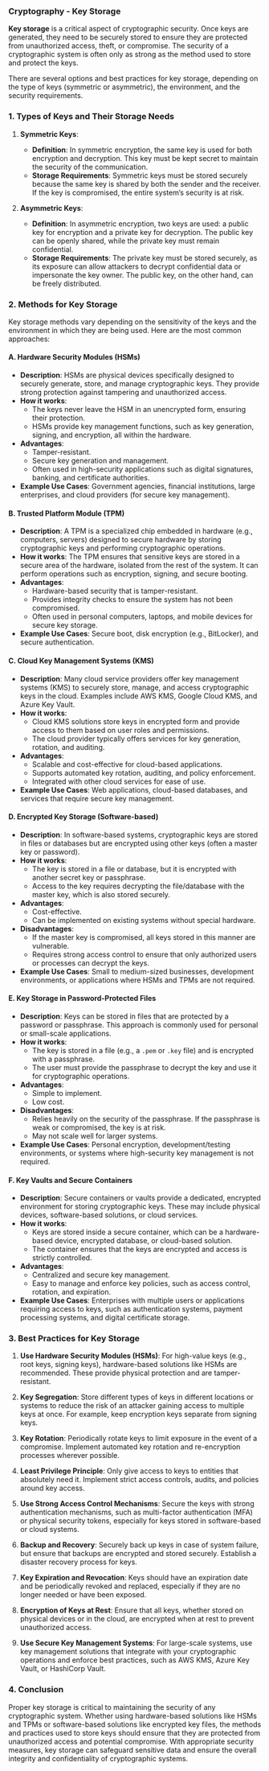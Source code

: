 ### **Cryptography - Key Storage**

**Key storage** is a critical aspect of cryptographic security. Once keys are generated, they need to be securely stored to ensure they are protected from unauthorized access, theft, or compromise. The security of a cryptographic system is often only as strong as the method used to store and protect the keys.

There are several options and best practices for key storage, depending on the type of keys (symmetric or asymmetric), the environment, and the security requirements.

### **1. Types of Keys and Their Storage Needs**

1. **Symmetric Keys**:
   - **Definition**: In symmetric encryption, the same key is used for both encryption and decryption. This key must be kept secret to maintain the security of the communication.
   - **Storage Requirements**: Symmetric keys must be stored securely because the same key is shared by both the sender and the receiver. If the key is compromised, the entire system’s security is at risk.

2. **Asymmetric Keys**:
   - **Definition**: In asymmetric encryption, two keys are used: a public key for encryption and a private key for decryption. The public key can be openly shared, while the private key must remain confidential.
   - **Storage Requirements**: The private key must be stored securely, as its exposure can allow attackers to decrypt confidential data or impersonate the key owner. The public key, on the other hand, can be freely distributed.

### **2. Methods for Key Storage**

Key storage methods vary depending on the sensitivity of the keys and the environment in which they are being used. Here are the most common approaches:

#### **A. Hardware Security Modules (HSMs)**
   - **Description**: HSMs are physical devices specifically designed to securely generate, store, and manage cryptographic keys. They provide strong protection against tampering and unauthorized access.
   - **How it works**: 
     - The keys never leave the HSM in an unencrypted form, ensuring their protection.
     - HSMs provide key management functions, such as key generation, signing, and encryption, all within the hardware.
   - **Advantages**: 
     - Tamper-resistant.
     - Secure key generation and management.
     - Often used in high-security applications such as digital signatures, banking, and certificate authorities.
   - **Example Use Cases**: Government agencies, financial institutions, large enterprises, and cloud providers (for secure key management).

#### **B. Trusted Platform Module (TPM)**
   - **Description**: A TPM is a specialized chip embedded in hardware (e.g., computers, servers) designed to secure hardware by storing cryptographic keys and performing cryptographic operations.
   - **How it works**: The TPM ensures that sensitive keys are stored in a secure area of the hardware, isolated from the rest of the system. It can perform operations such as encryption, signing, and secure booting.
   - **Advantages**:
     - Hardware-based security that is tamper-resistant.
     - Provides integrity checks to ensure the system has not been compromised.
     - Often used in personal computers, laptops, and mobile devices for secure key storage.
   - **Example Use Cases**: Secure boot, disk encryption (e.g., BitLocker), and secure authentication.

#### **C. Cloud Key Management Systems (KMS)**
   - **Description**: Many cloud service providers offer key management systems (KMS) to securely store, manage, and access cryptographic keys in the cloud. Examples include AWS KMS, Google Cloud KMS, and Azure Key Vault.
   - **How it works**: 
     - Cloud KMS solutions store keys in encrypted form and provide access to them based on user roles and permissions.
     - The cloud provider typically offers services for key generation, rotation, and auditing.
   - **Advantages**:
     - Scalable and cost-effective for cloud-based applications.
     - Supports automated key rotation, auditing, and policy enforcement.
     - Integrated with other cloud services for ease of use.
   - **Example Use Cases**: Web applications, cloud-based databases, and services that require secure key management.

#### **D. Encrypted Key Storage (Software-based)**
   - **Description**: In software-based systems, cryptographic keys are stored in files or databases but are encrypted using other keys (often a master key or password).
   - **How it works**: 
     - The key is stored in a file or database, but it is encrypted with another secret key or passphrase.
     - Access to the key requires decrypting the file/database with the master key, which is also stored securely.
   - **Advantages**:
     - Cost-effective.
     - Can be implemented on existing systems without special hardware.
   - **Disadvantages**:
     - If the master key is compromised, all keys stored in this manner are vulnerable.
     - Requires strong access control to ensure that only authorized users or processes can decrypt the keys.
   - **Example Use Cases**: Small to medium-sized businesses, development environments, or applications where HSMs and TPMs are not required.

#### **E. Key Storage in Password-Protected Files**
   - **Description**: Keys can be stored in files that are protected by a password or passphrase. This approach is commonly used for personal or small-scale applications.
   - **How it works**: 
     - The key is stored in a file (e.g., a `.pem` or `.key` file) and is encrypted with a passphrase.
     - The user must provide the passphrase to decrypt the key and use it for cryptographic operations.
   - **Advantages**:
     - Simple to implement.
     - Low cost.
   - **Disadvantages**:
     - Relies heavily on the security of the passphrase. If the passphrase is weak or compromised, the key is at risk.
     - May not scale well for larger systems.
   - **Example Use Cases**: Personal encryption, development/testing environments, or systems where high-security key management is not required.

#### **F. Key Vaults and Secure Containers**
   - **Description**: Secure containers or vaults provide a dedicated, encrypted environment for storing cryptographic keys. These may include physical devices, software-based solutions, or cloud services.
   - **How it works**:
     - Keys are stored inside a secure container, which can be a hardware-based device, encrypted database, or cloud-based solution.
     - The container ensures that the keys are encrypted and access is strictly controlled.
   - **Advantages**:
     - Centralized and secure key management.
     - Easy to manage and enforce key policies, such as access control, rotation, and expiration.
   - **Example Use Cases**: Enterprises with multiple users or applications requiring access to keys, such as authentication systems, payment processing systems, and digital certificate storage.

### **3. Best Practices for Key Storage**

1. **Use Hardware Security Modules (HSMs)**: For high-value keys (e.g., root keys, signing keys), hardware-based solutions like HSMs are recommended. These provide physical protection and are tamper-resistant.

2. **Key Segregation**: Store different types of keys in different locations or systems to reduce the risk of an attacker gaining access to multiple keys at once. For example, keep encryption keys separate from signing keys.

3. **Key Rotation**: Periodically rotate keys to limit exposure in the event of a compromise. Implement automated key rotation and re-encryption processes wherever possible.

4. **Least Privilege Principle**: Only give access to keys to entities that absolutely need it. Implement strict access controls, audits, and policies around key access.

5. **Use Strong Access Control Mechanisms**: Secure the keys with strong authentication mechanisms, such as multi-factor authentication (MFA) or physical security tokens, especially for keys stored in software-based or cloud systems.

6. **Backup and Recovery**: Securely back up keys in case of system failure, but ensure that backups are encrypted and stored securely. Establish a disaster recovery process for keys.

7. **Key Expiration and Revocation**: Keys should have an expiration date and be periodically revoked and replaced, especially if they are no longer needed or have been exposed.

8. **Encryption of Keys at Rest**: Ensure that all keys, whether stored on physical devices or in the cloud, are encrypted when at rest to prevent unauthorized access.

9. **Use Secure Key Management Systems**: For large-scale systems, use key management solutions that integrate with your cryptographic operations and enforce best practices, such as AWS KMS, Azure Key Vault, or HashiCorp Vault.

### **4. Conclusion**

Proper key storage is critical to maintaining the security of any cryptographic system. Whether using hardware-based solutions like HSMs and TPMs or software-based solutions like encrypted key files, the methods and practices used to store keys should ensure that they are protected from unauthorized access and potential compromise. With appropriate security measures, key storage can safeguard sensitive data and ensure the overall integrity and confidentiality of cryptographic systems.
